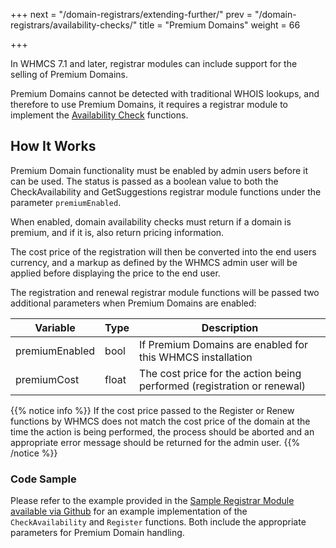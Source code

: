+++
next = "/domain-registrars/extending-further/"
prev = "/domain-registrars/availability-checks/"
title = "Premium Domains"
weight = 66

+++

In WHMCS 7.1 and later, registrar modules can include support for the selling of Premium Domains.

Premium Domains cannot be detected with traditional WHOIS lookups, and therefore to use Premium Domains, it requires a registrar module to implement the [Availability Check](/domain-registrars/availability-checks/) functions.

## How It Works

Premium Domain functionality must be enabled by admin users before it can be used. The status is passed as a boolean value to both the CheckAvailability and GetSuggestions registrar module functions under the parameter `premiumEnabled`.

When enabled, domain availability checks must return if a domain is premium, and if it is, also return pricing information.

The cost price of the registration will then be converted into the end users currency, and a markup as defined by the WHMCS admin user will be applied before displaying the price to the end user.

The registration and renewal registrar module functions will be passed two additional parameters when Premium Domains are enabled:

| Variable | Type | Description |
| --------- | ----------- | ----------- |
| premiumEnabled | bool | If Premium Domains are enabled for this WHMCS installation
| premiumCost | float | The cost price for the action being performed (registration or renewal)

{{% notice info %}}
If the cost price passed to the Register or Renew functions by WHMCS does not match the cost price of the domain at the time the action is being performed, the process should be aborted and an appropriate error message should be returned for the admin user.
{{% /notice %}}

### Code Sample

Please refer to the example provided in the [Sample Registrar Module available via Github](https://github.com/WHMCS/sample-registrar-module) for an example implementation of the `CheckAvailability` and `Register` functions. Both include the appropriate parameters for Premium Domain handling.
